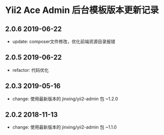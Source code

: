 Yii2 Ace Admin 后台模板版本更新记录
================================

2.0.6 2019-06-22
----------------

- update: composer文件修改，优化前端资源目录报错

2.0.5 2019-06-22
----------------

- refactor: 代码优化

2.0.3 2019-05-16
----------------

- change: 使用最新版本的 jinxing/yii2-admin 包 ~1.2.0

2.0.2 2018-11-13
----------------

- change: 使用最新版本的 jinxing/yii2-admin 包 ~1.1.0

